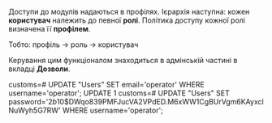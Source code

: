 Доступи до модулів надаються в профілях. Ієрархія наступна: кожен
**користувач** належить до певної **ролі**. Політика доступу кожної ролі визначена її **профілем**.

Тобто: профіль -> роль -> користувач

Керування цим функціоналом знаходиться в адмінській частині в вкладці **Дозволи**. 


customs=# UPDATE "Users" SET email='operator' WHERE username='operator';
UPDATE 1
customs=# UPDATE "Users" SET password='$2b$10$DWqo839PMFJucVA2VPdED.M6xWW1CgBUrVgm6KAyxclNuWyh5G7RW' WHERE username='operator';
